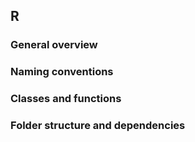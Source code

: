 ## R
### General overview
### Naming conventions
### Classes and functions
### Folder structure and dependencies
